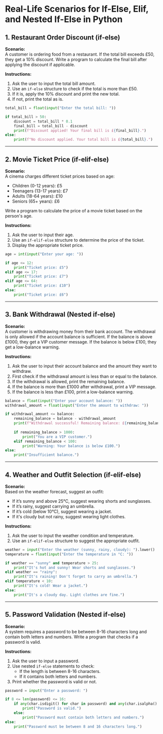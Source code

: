 
# Real-Life Scenarios for If-Else, Elif, and Nested If-Else in Python

## 1. Restaurant Order Discount (if-else)
**Scenario:**  
A customer is ordering food from a restaurant. If the total bill exceeds £50, they get a 10% discount. Write a program to calculate the final bill after applying the discount if applicable.

**Instructions:**
1. Ask the user to input the total bill amount.
2. Use an `if-else` structure to check if the total is more than £50.
3. If it is, apply the 10% discount and print the new total.
4. If not, print the total as is.

```python
total_bill = float(input("Enter the total bill: "))

if total_bill > 50:
    discount = total_bill * 0.1
    final_bill = total_bill - discount
    print(f"Discount applied! Your final bill is £{final_bill}.")
else:
    print(f"No discount applied. Your total bill is £{total_bill}.")
```

---

## 2. Movie Ticket Price (if-elif-else)
**Scenario:**  
A cinema charges different ticket prices based on age:
- Children (0-12 years): £5
- Teenagers (13-17 years): £7
- Adults (18-64 years): £10
- Seniors (65+ years): £6

Write a program to calculate the price of a movie ticket based on the person's age.

**Instructions:**
1. Ask the user to input their age.
2. Use an `if-elif-else` structure to determine the price of the ticket.
3. Display the appropriate ticket price.

```python
age = int(input("Enter your age: "))

if age <= 12:
    print("Ticket price: £5")
elif age <= 17:
    print("Ticket price: £7")
elif age <= 64:
    print("Ticket price: £10")
else:
    print("Ticket price: £6")
```

---

## 3. Bank Withdrawal (Nested if-else)
**Scenario:**  
A customer is withdrawing money from their bank account. The withdrawal is only allowed if the account balance is sufficient. If the balance is above £1000, they get a VIP customer message. If the balance is below £100, they get a low-balance warning.

**Instructions:**
1. Ask the user to input their account balance and the amount they want to withdraw.
2. First check if the withdrawal amount is less than or equal to the balance.
3. If the withdrawal is allowed, print the remaining balance.
4. If the balance is more than £1000 after withdrawal, print a VIP message.
5. If the balance is less than £100, print a low-balance warning.

```python
balance = float(input("Enter your account balance: "))
withdrawal_amount = float(input("Enter the amount to withdraw: "))

if withdrawal_amount <= balance:
    remaining_balance = balance - withdrawal_amount
    print(f"Withdrawal successful! Remaining balance: £{remaining_balance}")
    
    if remaining_balance > 1000:
        print("You are a VIP customer.")
    elif remaining_balance < 100:
        print("Warning: Your balance is below £100.")
else:
    print("Insufficient balance.")
```

---

## 4. Weather and Outfit Selection (if-elif-else)
**Scenario:**  
Based on the weather forecast, suggest an outfit:
- If it’s sunny and above 25°C, suggest wearing shorts and sunglasses.
- If it’s rainy, suggest carrying an umbrella.
- If it’s cold (below 10°C), suggest wearing a jacket.
- If it's cloudy but not rainy, suggest wearing light clothes.

**Instructions:**
1. Ask the user to input the weather condition and temperature.
2. Use an `if-elif-else` structure to suggest the appropriate outfit.

```python
weather = input("Enter the weather (sunny, rainy, cloudy): ").lower()
temperature = float(input("Enter the temperature in °C: "))

if weather == "sunny" and temperature > 25:
    print("It's hot and sunny! Wear shorts and sunglasses.")
elif weather == "rainy":
    print("It's raining! Don't forget to carry an umbrella.")
elif temperature < 10:
    print("It's cold! Wear a jacket.")
else:
    print("It's a cloudy day. Light clothes are fine.")
```

---

## 5. Password Validation (Nested if-else)
**Scenario:**  
A system requires a password to be between 8-16 characters long and contain both letters and numbers. Write a program that checks if a password is valid.

**Instructions:**
1. Ask the user to input a password.
2. Use nested `if-else` statements to check:
   - If the length is between 8-16 characters.
   - If it contains both letters and numbers.
3. Print whether the password is valid or not.

```python
password = input("Enter a password: ")

if 8 <= len(password) <= 16:
    if any(char.isdigit() for char in password) and any(char.isalpha() for char in password):
        print("Password is valid.")
    else:
        print("Password must contain both letters and numbers.")
else:
    print("Password must be between 8 and 16 characters long.")
```
